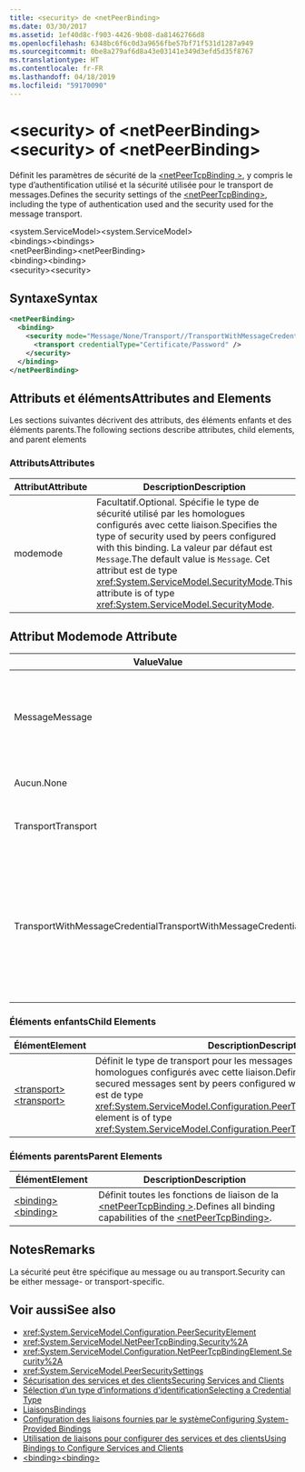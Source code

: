 ```yaml
---
title: <security> de <netPeerBinding>
ms.date: 03/30/2017
ms.assetid: 1ef40d8c-f903-4426-9b08-da81462766d8
ms.openlocfilehash: 6348bc6f6c0d3a9656fbe57bf71f531d1287a949
ms.sourcegitcommit: 0be8a279af6d8a43e03141e349d3efd5d35f8767
ms.translationtype: HT
ms.contentlocale: fr-FR
ms.lasthandoff: 04/18/2019
ms.locfileid: "59170090"
---
```

# <a name="security-of-netpeerbinding"></a><span data-ttu-id="a2578-102">\<security> of \<netPeerBinding></span><span class="sxs-lookup"><span data-stu-id="a2578-102">\<security> of \<netPeerBinding></span></span>
<span data-ttu-id="a2578-103">Définit les paramètres de sécurité de la [ \<netPeerTcpBinding >](../../../../../docs/framework/configure-apps/file-schema/wcf/netpeertcpbinding.md), y compris le type d’authentification utilisé et la sécurité utilisée pour le transport de messages.</span><span class="sxs-lookup"><span data-stu-id="a2578-103">Defines the security settings of the [\<netPeerTcpBinding>](../../../../../docs/framework/configure-apps/file-schema/wcf/netpeertcpbinding.md), including the type of authentication used and the security used for the message transport.</span></span>  
  
 <span data-ttu-id="a2578-104">\<system.ServiceModel></span><span class="sxs-lookup"><span data-stu-id="a2578-104">\<system.ServiceModel></span></span>  
<span data-ttu-id="a2578-105">\<bindings></span><span class="sxs-lookup"><span data-stu-id="a2578-105">\<bindings></span></span>  
<span data-ttu-id="a2578-106">\<netPeerBinding></span><span class="sxs-lookup"><span data-stu-id="a2578-106">\<netPeerBinding></span></span>  
<span data-ttu-id="a2578-107">\<binding></span><span class="sxs-lookup"><span data-stu-id="a2578-107">\<binding></span></span>  
<span data-ttu-id="a2578-108">\<security></span><span class="sxs-lookup"><span data-stu-id="a2578-108">\<security></span></span>  
  
## <a name="syntax"></a><span data-ttu-id="a2578-109">Syntaxe</span><span class="sxs-lookup"><span data-stu-id="a2578-109">Syntax</span></span>  
  
```xml  
<netPeerBinding>
  <binding>
    <security mode="Message/None/Transport//TransportWithMessageCredential">
      <transport credentialType="Certificate/Password" />
    </security>
  </binding>
</netPeerBinding>
```  
  
## <a name="attributes-and-elements"></a><span data-ttu-id="a2578-110">Attributs et éléments</span><span class="sxs-lookup"><span data-stu-id="a2578-110">Attributes and Elements</span></span>  
 <span data-ttu-id="a2578-111">Les sections suivantes décrivent des attributs, des éléments enfants et des éléments parents.</span><span class="sxs-lookup"><span data-stu-id="a2578-111">The following sections describe attributes, child elements, and parent elements</span></span>  
  
### <a name="attributes"></a><span data-ttu-id="a2578-112">Attributs</span><span class="sxs-lookup"><span data-stu-id="a2578-112">Attributes</span></span>  
  
|<span data-ttu-id="a2578-113">Attribut</span><span class="sxs-lookup"><span data-stu-id="a2578-113">Attribute</span></span>|<span data-ttu-id="a2578-114">Description</span><span class="sxs-lookup"><span data-stu-id="a2578-114">Description</span></span>|  
|---------------|-----------------|  
|<span data-ttu-id="a2578-115">mode</span><span class="sxs-lookup"><span data-stu-id="a2578-115">mode</span></span>|<span data-ttu-id="a2578-116">Facultatif.</span><span class="sxs-lookup"><span data-stu-id="a2578-116">Optional.</span></span> <span data-ttu-id="a2578-117">Spécifie le type de sécurité utilisé par les homologues configurés avec cette liaison.</span><span class="sxs-lookup"><span data-stu-id="a2578-117">Specifies the type of security used by peers configured with this binding.</span></span> <span data-ttu-id="a2578-118">La valeur par défaut est `Message`.</span><span class="sxs-lookup"><span data-stu-id="a2578-118">The default value is `Message`.</span></span> <span data-ttu-id="a2578-119">Cet attribut est de type <xref:System.ServiceModel.SecurityMode>.</span><span class="sxs-lookup"><span data-stu-id="a2578-119">This attribute is of type <xref:System.ServiceModel.SecurityMode>.</span></span>|  
  
## <a name="mode-attribute"></a><span data-ttu-id="a2578-120">Attribut Mode</span><span class="sxs-lookup"><span data-stu-id="a2578-120">mode Attribute</span></span>  
  
|<span data-ttu-id="a2578-121">Value</span><span class="sxs-lookup"><span data-stu-id="a2578-121">Value</span></span>|<span data-ttu-id="a2578-122">Description</span><span class="sxs-lookup"><span data-stu-id="a2578-122">Description</span></span>|  
|-----------|-----------------|  
|<span data-ttu-id="a2578-123">Message</span><span class="sxs-lookup"><span data-stu-id="a2578-123">Message</span></span>|<span data-ttu-id="a2578-124">La sécurité SOAP assure l'authentification, l'intégrité et la confidentialité.</span><span class="sxs-lookup"><span data-stu-id="a2578-124">SOAP security provides authentication, integrity and confidentiality.</span></span>|  
|<span data-ttu-id="a2578-125">Aucun.</span><span class="sxs-lookup"><span data-stu-id="a2578-125">None</span></span>|<span data-ttu-id="a2578-126">La sécurité est désactivée.</span><span class="sxs-lookup"><span data-stu-id="a2578-126">Security is disabled.</span></span>|  
|<span data-ttu-id="a2578-127">Transport</span><span class="sxs-lookup"><span data-stu-id="a2578-127">Transport</span></span>|<span data-ttu-id="a2578-128">La sécurité est fournie à l'aide de HTTPS.</span><span class="sxs-lookup"><span data-stu-id="a2578-128">Security is provided using HTTPS.</span></span>|  
|<span data-ttu-id="a2578-129">TransportWithMessageCredential</span><span class="sxs-lookup"><span data-stu-id="a2578-129">TransportWithMessageCredential</span></span>|<span data-ttu-id="a2578-130">Le protocole HTTPS assure l'authentification et la confidentialité.</span><span class="sxs-lookup"><span data-stu-id="a2578-130">HTTPS provides authentication and confidentiality.</span></span> <span data-ttu-id="a2578-131">Les messages SOAP fournissent des types d'informations d'identification enrichies.</span><span class="sxs-lookup"><span data-stu-id="a2578-131">SOAP messages provide rich credential types.</span></span>|  
  
### <a name="child-elements"></a><span data-ttu-id="a2578-132">Éléments enfants</span><span class="sxs-lookup"><span data-stu-id="a2578-132">Child Elements</span></span>  
  
|<span data-ttu-id="a2578-133">Élément</span><span class="sxs-lookup"><span data-stu-id="a2578-133">Element</span></span>|<span data-ttu-id="a2578-134">Description</span><span class="sxs-lookup"><span data-stu-id="a2578-134">Description</span></span>|  
|-------------|-----------------|  
|[<span data-ttu-id="a2578-135">\<transport></span><span class="sxs-lookup"><span data-stu-id="a2578-135">\<transport></span></span>](../../../../../docs/framework/configure-apps/file-schema/wcf/transport-of-netpeertcpbinding.md)|<span data-ttu-id="a2578-136">Définit le type de transport pour les messages sécurisés envoyés par des homologues configurés avec cette liaison.</span><span class="sxs-lookup"><span data-stu-id="a2578-136">Defines the transport type for secured messages sent by peers configured with this binding.</span></span> <span data-ttu-id="a2578-137">Cet élément est de type <xref:System.ServiceModel.Configuration.PeerTransportSecurityElement>.</span><span class="sxs-lookup"><span data-stu-id="a2578-137">This element is of type <xref:System.ServiceModel.Configuration.PeerTransportSecurityElement>.</span></span>|  
  
### <a name="parent-elements"></a><span data-ttu-id="a2578-138">Éléments parents</span><span class="sxs-lookup"><span data-stu-id="a2578-138">Parent Elements</span></span>  
  
|<span data-ttu-id="a2578-139">Élément</span><span class="sxs-lookup"><span data-stu-id="a2578-139">Element</span></span>|<span data-ttu-id="a2578-140">Description</span><span class="sxs-lookup"><span data-stu-id="a2578-140">Description</span></span>|  
|-------------|-----------------|  
|[<span data-ttu-id="a2578-141">\<binding></span><span class="sxs-lookup"><span data-stu-id="a2578-141">\<binding></span></span>](../../../../../docs/framework/misc/binding.md)|<span data-ttu-id="a2578-142">Définit toutes les fonctions de liaison de la [ \<netPeerTcpBinding >](../../../../../docs/framework/configure-apps/file-schema/wcf/netpeertcpbinding.md).</span><span class="sxs-lookup"><span data-stu-id="a2578-142">Defines all binding capabilities of the [\<netPeerTcpBinding>](../../../../../docs/framework/configure-apps/file-schema/wcf/netpeertcpbinding.md).</span></span>|  
  
## <a name="remarks"></a><span data-ttu-id="a2578-143">Notes</span><span class="sxs-lookup"><span data-stu-id="a2578-143">Remarks</span></span>  
 <span data-ttu-id="a2578-144">La sécurité peut être spécifique au message ou au transport.</span><span class="sxs-lookup"><span data-stu-id="a2578-144">Security can be either message- or transport-specific.</span></span>  
  
## <a name="see-also"></a><span data-ttu-id="a2578-145">Voir aussi</span><span class="sxs-lookup"><span data-stu-id="a2578-145">See also</span></span>

- <xref:System.ServiceModel.Configuration.PeerSecurityElement>
- <xref:System.ServiceModel.NetPeerTcpBinding.Security%2A>
- <xref:System.ServiceModel.Configuration.NetPeerTcpBindingElement.Security%2A>
- <xref:System.ServiceModel.PeerSecuritySettings>
- [<span data-ttu-id="a2578-146">Sécurisation des services et des clients</span><span class="sxs-lookup"><span data-stu-id="a2578-146">Securing Services and Clients</span></span>](../../../../../docs/framework/wcf/feature-details/securing-services-and-clients.md)
- [<span data-ttu-id="a2578-147">Sélection d’un type d’informations d’identification</span><span class="sxs-lookup"><span data-stu-id="a2578-147">Selecting a Credential Type</span></span>](../../../../../docs/framework/wcf/feature-details/selecting-a-credential-type.md)
- [<span data-ttu-id="a2578-148">Liaisons</span><span class="sxs-lookup"><span data-stu-id="a2578-148">Bindings</span></span>](../../../../../docs/framework/wcf/bindings.md)
- [<span data-ttu-id="a2578-149">Configuration des liaisons fournies par le système</span><span class="sxs-lookup"><span data-stu-id="a2578-149">Configuring System-Provided Bindings</span></span>](../../../../../docs/framework/wcf/feature-details/configuring-system-provided-bindings.md)
- [<span data-ttu-id="a2578-150">Utilisation de liaisons pour configurer des services et des clients</span><span class="sxs-lookup"><span data-stu-id="a2578-150">Using Bindings to Configure Services and Clients</span></span>](../../../../../docs/framework/wcf/using-bindings-to-configure-services-and-clients.md)
- [<span data-ttu-id="a2578-151">\<binding></span><span class="sxs-lookup"><span data-stu-id="a2578-151">\<binding></span></span>](../../../../../docs/framework/misc/binding.md)
